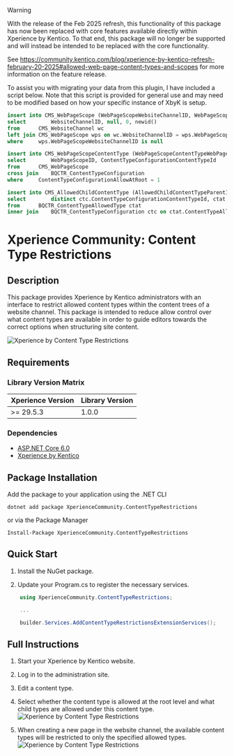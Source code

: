 > [!WARNING]
> 
> With the release of the Feb 2025 refresh, this functionality of this package has now been replaced with core features available directly within Xperience by Kentico. To that end, this package will no longer be supported and will instead be intended to be replaced with the core functionality.
> 
> See https://community.kentico.com/blog/xperience-by-kentico-refresh-february-20-2025#allowed-web-page-content-types-and-scopes for more information on the feature release.
> 
> To assist you with migrating your data from this plugin, I have included a script below. Note that this script is provided for general use and may need to be modified based on how your specific instance of XbyK is setup.
> 
> ```sql
> insert into CMS_WebPageScope (WebPageScopeWebsiteChannelID, WebPageScopeWebPageItemID, WebPageScopeIncludeChildren, WebPageScopeGUID)
> select		WebsiteChannelID, null, 0, newid()
> from		CMS_WebsiteChannel wc
> left join	CMS_WebPageScope wps on wc.WebsiteChannelID = wps.WebPageScopeWebsiteChannelID
> where		wps.WebPageScopeWebsiteChannelID is null
> 
> insert into CMS_WebPageScopeContentType (WebPageScopeContentTypeWebPageScopeID, WebPageScopeContentTypeContentTypeID)
> select		WebPageScopeID, ContentTypeConfigurationContentTypeId
> from		CMS_WebPageScope
> cross join	BQCTR_ContentTypeConfiguration 
> where		ContentTypeConfigurationAllowAtRoot = 1
> 
> insert into CMS_AllowedChildContentType (AllowedChildContentTypeParentID, AllowedChildContentTypeChildID)
> select		distinct ctc.ContentTypeConfigurationContentTypeId, ctat.ContentTypeAllowedTypeContentTypeId
> from		BQCTR_ContentTypeAllowedType ctat
> inner join	BQCTR_ContentTypeConfiguration ctc on ctat.ContentTypeAllowedTypeContentTypeConfigurationId = ctc.ContentTypeConfigurationId
> ```

# Xperience Community: Content Type Restrictions

## Description

This package provides Xperience by Kentico administrators with an interface to restrict allowed content types within the content trees of a website channel. This package is intended to reduce allow control over what content types are available in order to guide editors towards the correct options when structuring site content.

![Xperience by Content Type Restrictions](https://raw.githubusercontent.com/benquinlan-07/xperience-community-content-type-restrictions/refs/heads/main/images/content-type-restrictions-edit.jpeg)

## Requirements

### Library Version Matrix

| Xperience Version | Library Version |
| ----------------- | --------------- |
| >= 29.5.3         | 1.0.0           |

### Dependencies

- [ASP.NET Core 6.0](https://dotnet.microsoft.com/en-us/download)
- [Xperience by Kentico](https://docs.kentico.com)

## Package Installation

Add the package to your application using the .NET CLI

```
dotnet add package XperienceCommunity.ContentTypeRestrictions
```

or via the Package Manager

```
Install-Package XperienceCommunity.ContentTypeRestrictions
```

## Quick Start

1. Install the NuGet package.

1. Update your Program.cs to register the necessary services.

```csharp
    using XperienceCommunity.ContentTypeRestrictions;

    ...

    builder.Services.AddContentTypeRestrictionsExtensionServices();
```

## Full Instructions

1. Start your Xperience by Kentico website.

1. Log in to the administration site.

1. Edit a content type.

1. Select whether the content type is allowed at the root level and what child types are allowed under this content type.
![Xperience by Content Type Restrictions](https://raw.githubusercontent.com/benquinlan-07/xperience-community-content-type-restrictions/refs/heads/main/images/content-type-restrictions-edit.jpeg)

1. When creating a new page in the website channel, the available content types will be restricted to only the specified allowed types.
![Xperience by Content Type Restrictions](https://raw.githubusercontent.com/benquinlan-07/xperience-community-content-type-restrictions/refs/heads/main/images/content-type-restrictions-add-page.jpeg)
